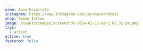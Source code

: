 ```yaml
---
name: Jano Navarrete
instagram: https://www.instagram.com/janonavarrete1/
shop: Tomoe Tattoo
image: /assets/images/screenshot-2024-02-11-at-2.09.31 pm.png
tags:
  - artist
active: true
featured: false
---
```


